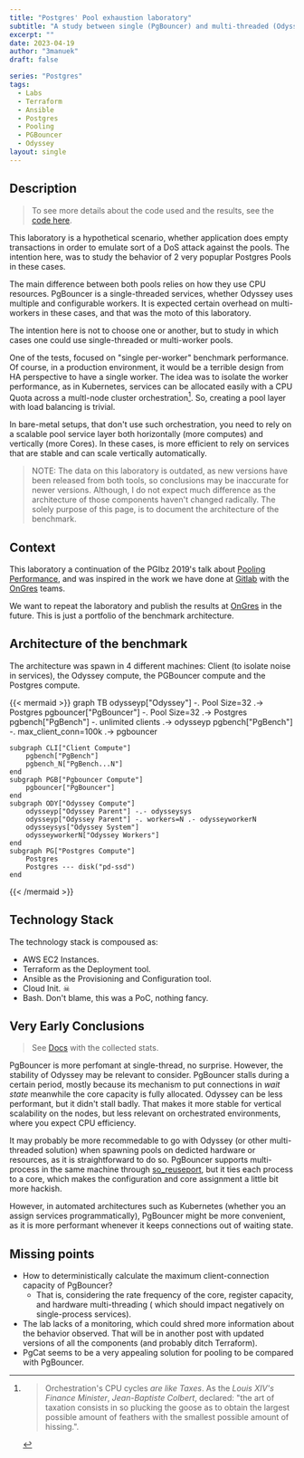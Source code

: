 ```yaml
---
title: "Postgres' Pool exhaustion laboratory"
subtitle: "A study between single (PgBouncer) and multi-threaded (Odyssey) pools"
excerpt: ""
date: 2023-04-19
author: "3manuek"
draft: false

series: "Postgres"
tags:
  - Labs
  - Terraform
  - Ansible
  - Postgres
  - Pooling
  - PGBouncer
  - Odyssey
layout: single
---
```


## Description


>
> To see more details about the code used and the results, see the [code here](https://github.com/3manuek/exhausting_pools).
>


This laboratory is a hypothetical scenario, whether application does empty transactions
in order to emulate sort of a DoS attack against the pools. The intention here, was to 
study the behavior of 2 very popuplar Postgres Pools in these cases.

The main difference between both pools relies on how they use CPU resources. PgBouncer
is a single-threaded services, whether Odyssey uses multiple and configurable workers. It is expected certain
overhead on multi-workers in these cases, and that was the moto of this laboratory.

The intention here is not to choose one or another, but to study in which cases one could
use single-threaded or multi-worker pools. 

One of the tests, focused on "single per-worker" benchmark performance. Of course, in a production environment, 
it would be a terrible design from HA perspective to have a single worker. The idea was to
isolate the worker performance, as in Kubernetes, services can be allocated easily with a CPU Quota across a multl-node
cluster orchestration[^1]. So, creating a pool layer with load balancing is trivial. 

In bare-metal setups, that don't use such orchestration, you need to rely on a scalable pool service layer both horizontally 
(more computes) and vertically (more Cores). In these cases, is more efficient to rely on services
that are stable and can scale vertically automatically. 


> NOTE: The data on this laboratory is outdated, as new versions have been released from both tools,
so conclusions may be inaccurate for newer versions. Although, I do not expect much difference
as the architecture of those components haven't changed radically. The solely purpose of this page,
is to document the architecture of the benchmark.

## Context 

This laboratory a continuation of the PGIbz 2019's talk about [Pooling Performance](https://github.com/3manuek/slides/blob/master/2019/pgibz/Pooling%20Performance.pdf),
 and was inspired in the work we have done at [Gitlab](https://gitlab.com/) with the [OnGres](https://www.ongres.com/) teams.

We want to repeat the laboratory and publish the results at [OnGres](https://www.ongres.com/) in the future. This
is just a portfolio of the benchmark architecture. 


## Architecture of the benchmark

The architecture was spawn in 4 different machines: Client (to isolate noise in services), the Odyssey compute,
the PGBouncer compute and the Postgres compute.

{{< mermaid >}}
graph TB
    odysseyp["Odyssey"] -. Pool Size=32 .-> Postgres
    pgbouncer["PgBouncer"] -. Pool Size=32 .-> Postgres
    pgbench["PgBench"] -. unlimited clients .-> odysseyp
    pgbench["PgBench"] -. max_client_conn=100k .-> pgbouncer

    subgraph CLI["Client Compute"]
        pgbench["PgBench"]
        pgbench_N["PgBench...N"]
    end
    subgraph PGB["Pgbouncer Compute"]
        pgbouncer["PgBouncer"]
    end
    subgraph ODY["Odyssey Compute"]
        odysseyp["Odyssey Parent"] -.- odysseysys
        odysseyp["Odyssey Parent"] -. workers=N .- odysseyworkerN
        odysseysys["Odyssey System"]
        odysseyworkerN["Odyssey Workers"]
    end
    subgraph PG["Postgres Compute"]
        Postgres
        Postgres --- disk("pd-ssd")
    end
{{< /mermaid >}}



## Technology Stack

The technology stack is compoused as:

- AWS EC2 Instances.
- Terraform as the Deployment tool.
- Ansible as the Provisioning and Configuration tool.
- Cloud Init. ☠︎ 
- Bash. Don't blame, this was a PoC, nothing fancy. 

## Very Early Conclusions

> See [Docs](https://github.com/3manuek/exhausting_pools/doc/) with the collected stats.


PgBouncer is more perfomant at single-thread, no surprise. However, the stability of Odyssey
may be relevant to consider. PgBouncer stalls during a certain period, mostly because its mechanism to 
put connections in _wait state_ meanwhile the core capacity is fully allocated. Odyssey can be less
performant, but it didn't stall badly. That makes it more stable for vertical scalability on the nodes,
but less relevant on orchestrated environments, where you expect CPU efficiency.


It may probably be more recommedable to go with Odyssey (or other multi-threaded solution) when
spawning pools on dedicted hardware or resources, as it is straightforward to do so. PgBouncer
supports multi-process in the same machine through [so_reuseport](https://www.pgbouncer.org/config.html#so_reuseport),
but it ties each process to a core, which makes the configuration and core assignment a little
bit more hackish.

However, in automated architectures such as Kubernetes (whether you an assign services programmatically),
PgBouncer might be more convenient, as it is more performant whenever it keeps connections out of
waiting state.



## Missing points

- How to deterministically calculate the maximum client-connection capacity of PgBouncer?
  - That is, considering the rate frequency of the core, register capacity, and hardware multi-threading ( which
    should impact negatively on single-process services).
- The lab lacks of a monitoring, which could shred more information about the behavior observed. That will be in 
  another post with updated versions of all the components (and probably ditch Terraform).
- PgCat seems to be a very appealing solution for pooling to be compared with PgBouncer.



[^1]: > Orchestration's CPU cycles _are like Taxes_. As the _Louis XIV's Finance Minister_, _Jean-Baptiste Colbert_,
 declared: "the art of taxation consists in so plucking the goose as to obtain the largest possible 
 amount of feathers with the smallest possible amount of hissing.".